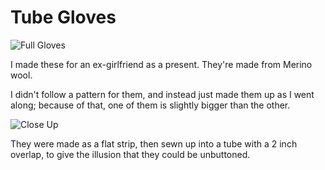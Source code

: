 # Tube Gloves

![Full Gloves](http://res.cloudinary.com/codogo/image/upload/c_limit,w_1000/a_270/v1511428218/23376873_10159553946490301_730935787_o_qiyp0b.jpg)

I made these for an ex-girlfriend as a present. They're made from Merino wool.

I didn't follow a pattern for them, and instead just made them up as I went along; because of that, one of them is slightly bigger than the other.

![Close Up](http://res.cloudinary.com/codogo/image/upload/c_crop,w_1000,x_600,y_1400/a_270/c_limit,w_1000/v1511428218/23376873_10159553946490301_730935787_o_qiyp0b.jpg)

They were made as a flat strip, then sewn up into a tube with a 2 inch overlap, to give the illusion that they could be unbuttoned. 
